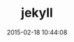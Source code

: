 ---
layout: post
title:  "jekyll"
repo:   "jekyll/jekyll"
date:   2015-02-18 10:44:08
gemurl: https://github.com/jekyll/jekyll
---